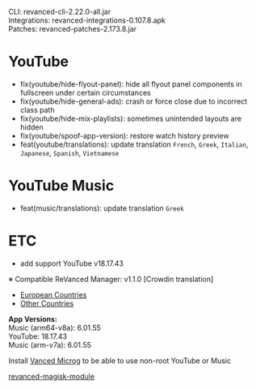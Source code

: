 CLI: revanced-cli-2.22.0-all.jar  
Integrations: revanced-integrations-0.107.8.apk  
Patches: revanced-patches-2.173.8.jar  

YouTube
==
- fix(youtube/hide-flyout-panel): hide all flyout panel components in fullscreen under certain circumstances
- fix(youtube/hide-general-ads): crash or force close due to incorrect class path
- fix(youtube/hide-mix-playlists): sometimes unintended layouts are hidden
- fix(youtube/spoof-app-version): restore watch history preview
- feat(youtube/translations): update translation
`French`, `Greek`, `Italian`, `Japanese`, `Spanish`, `Vietnamese`


YouTube Music
==
- feat(music/translations): update translation
`Greek`


ETC
==
- add support YouTube v18.17.43


※ Compatible ReVanced Manager: v1.1.0
[Crowdin translation]
- [European Countries](https://crowdin.com/project/revancedextendedeu)
- [Other Countries](https://crowdin.com/project/revancedextended)
  
**App Versions:**  
Music (arm64-v8a): 6.01.55  
YouTube: 18.17.43  
Music (arm-v7a): 6.01.55  

Install [Vanced Microg](https://github.com/TeamVanced/VancedMicroG/releases) to be able to use non-root YouTube or Music  

[revanced-magisk-module](https://github.com/j-hc/revanced-magisk-module)  
